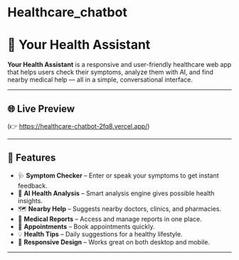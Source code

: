 # Healthcare_chatbot

# 🏥 Your Health Assistant

**Your Health Assistant** is a responsive and user-friendly healthcare web app that helps users check their symptoms, analyze them with AI, and find nearby medical help — all in a simple, conversational interface.

---

## 🌐 Live Preview

(👉 https://healthcare-chatbot-2fq8.vercel.app/)

---

## 🚀 Features

- 🩺 **Symptom Checker** – Enter or speak your symptoms to get instant feedback.
- 🧠 **AI Health Analysis** – Smart analysis engine gives possible health insights.
- 🗺️ **Nearby Help** – Suggests nearby doctors, clinics, and pharmacies.
- 📁 **Medical Reports** – Access and manage reports in one place.
- 📆 **Appointments** – Book appointments quickly.
- 💡 **Health Tips** – Daily suggestions for a healthy lifestyle.
- 📱 **Responsive Design** – Works great on both desktop and mobile.

---


